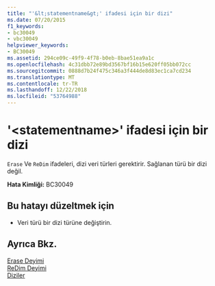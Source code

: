 ```yaml
---
title: "'&lt;statementname&gt;' ifadesi için bir dizi"
ms.date: 07/20/2015
f1_keywords:
- bc30049
- vbc30049
helpviewer_keywords:
- BC30049
ms.assetid: 294ce09c-49f9-4f78-b0eb-8bae51ea9a1c
ms.openlocfilehash: 4c31dbb72e89bd3567bf16b15e620ff05bb072cc
ms.sourcegitcommit: 0888d7b24f475c346a3f444de8d83ec1ca7cd234
ms.translationtype: MT
ms.contentlocale: tr-TR
ms.lasthandoff: 12/22/2018
ms.locfileid: "53764988"
---
```

# <a name="ltstatementnamegt-statement-requires-an-array"></a>'&lt;statementname&gt;' ifadesi için bir dizi
`Erase` Ve `ReDim` ifadeleri, dizi veri türleri gerektirir. Sağlanan türü bir dizi değil.  
  
 **Hata Kimliği:** BC30049  
  
## <a name="to-correct-this-error"></a>Bu hatayı düzeltmek için  
  
-   Veri türü bir dizi türüne değiştirin.  
  
## <a name="see-also"></a>Ayrıca Bkz.  
 [Erase Deyimi](../../visual-basic/language-reference/statements/erase-statement.md)  
 [ReDim Deyimi](../../visual-basic/language-reference/statements/redim-statement.md)  
 [Diziler](../../visual-basic/programming-guide/language-features/arrays/index.md)
